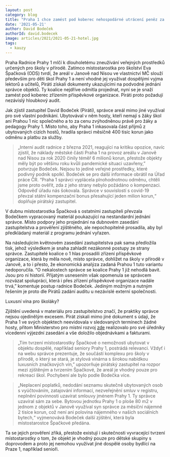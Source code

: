 ```yaml
---
layout: post
category: blog
title: "Praha 1 chce zamést pod koberec nehospodárné utrácení peněz za horský areál v Janově, ročně stojí MČ několik milionů"
date: '2021-05-21'
author: David Bodeček
authorId: david.bodecek
image: articles/2021/2021-05-21-hotel.jpg
tags:
  - kauzy
---
```


Praha Radnice Prahy 1 mlčí k dlouholetému zneužívání veřejných prostředků určených pro školy v přírodě. Zatímco místostarostka pro školství Eva Špačková (ODS) tvrdí, že areál v Janově nad Nisou ve vlastnictví MČ slouží především pro děti škol Prahy 1 a není vhodné jej využívat dospělými vyjma lektorů a učitelů, Piráti získali dokumenty ukazujícími na podvodné jednání správce objektů. Ty koalice nejdříve odmítla projednat, nyní se je snaží zamést pod koberec zřízením příspěvkové organizace. Piráti proto požadují nezávislý hloubkový audit. 

Jak zjistil zastupitel David Bodeček (Piráti), správce areál mimo jiné využíval pro své vlastní podnikání. Ubytovával v něm hosty, kteří nemají s žáky škol ani Prahou 1 nic společného a to za cenu zvýhodněnou právě pro žáky a pedagogy Prahy 1. Místo toho, aby Praha 1 inkasovala část příjmů z ubytovaných cizích hostů, hradila správci měsíčně  400 tisíc korun jako odměnu a platbu za služby. 

> „Interní audit radnice z března 2021, reagující na kritiku opozice, navíc zjistil, že náklady městské části Praha 1 na provoz areálu v Janově nad Nisou za rok 2020 činily téměř 6 milionů korun, přestože objekty měly být po většinu roku kvůli pandemické situaci uzavřeny,” potvrzuje Bodeček. Nejsou to jediné veřejné prostředky, které podivný podnik spolkl. Bodeček se pro další informace obrátil na Úřad práce ČR. “Praha 1 správci vyplácela plnohodnotnou odměnu, chtěli jsme proto ověřit, zda z jeho strany nebylo požádáno o kompenzaci. Odpověď úřadu nás šokovala. Správce v souvislostí s covid-19 převzal státní kompenzační bonus přesahující jeden milion korun,“ doplňuje pirátský zastupitel. 

V dubnu místostarostka Špačková s ostatními zastupiteli převzala Bodečkem vypracovaný materiál poukazující na nestandardní jednání správce. Místo podpory jeho projednání na dubnovém zasedání zastupitelstva a prověření zjištěného, ale nepochopitelně prosadila, aby byl předkládaný materiál z programu jednání vyřazen. 

Na následujícím květnovém zasedání zastupitelstva pak sama předložila tisk, jehož výsledkem je snaha zahladit nezákonné postupy ze strany správce. Zastupitelé koalice o 1 hlas prosadili zřízení příspěvkové organizace, která by měla nově, místo správce, dohlížet na školy v přírodě v Janově, a to i přesto, že ekonomická analýza zadaná Prahou 1 tuto variantu nedoporučila. “O nekalostech správce se koalice Prahy 1 již nehodlá bavit. Jsou pro ni historií. Přijatým usnesením však opomenula se správcem rozvázat spolupráci, která i přes zřízení příspěvkové organizace nadále trvá,” komentuje postup radnice Bodeček. Jediným možným a nutným řešením je proto dle Pirátů zadání auditu u nezávislé externí společnosti. 

Luxusní vína pro školáky?

Zjištění uvedená v materiálu pro zastupitelstvo značí, že praktiky správce nejsou ojedinělým excesem. Pirát získali mimo jiné dokument s údaji, že Praha 1 ve svých objektech neevidovala v sledovaných termínech žádné hosty, přitom Ministerstvo pro místní rozvoj [zde](https://praha1.pirati.cz/tiskove-zpravy/praha-1-chce-zamest-pod-koberec/) realizovalo pro své úředníky vícedenní výjezdní zasedání a vše doložilo objednávkami a fakturami. 

> „Tím tvrzení místostarostky Špačkové o nemožnosti ubytovat v objektu dospělé, například seniory Prahy 1, postrádá relevanci. Vždyť i na webu správce prezentuje, že součástí komplexu pro školy v přírodě, o který se stará,  je  stylová vinárna s širokou nabídkou luxusních značkových vín,” upozorňuje pirátský zastupitel na rozpor mezi zjištěným a tvrzením Špačkové, že areál je vhodný pouze pro rekreaci škol. Pochybení ale bylo podle Bodečka více. 

> „Neplacení poplatků, nedodání seznamu skutečně ubytovaných osob s vyúčtováním, zatajování informací, nezveřejnění smluv v registru, neplnění povinnosti uzavírat smlouvy jménem Prahy 1. Ty správce uzavíral sám za sebe. Bytovou jednotku Prahy 1 o ploše 80 m2 v jednom z objektů v Janově využíval syn správce za měsíční nájemné 2 tisíce korun, což není ani polovina nájemného v našich sociálních bytech,“ vyjmenovává Bodeček další zjištění, která byla místostarostce Špačkové předána. 

Ta se jejich prověření zříká, přestože existují i skutečnosti vyvracející tvrzení místostarostky o tom, že objekt je vhodný pouze pro dětské skupiny s doprovodem a proto jej nemohou využívat jiné dospělé osoby bydlící na Praze 1, například senioři.

